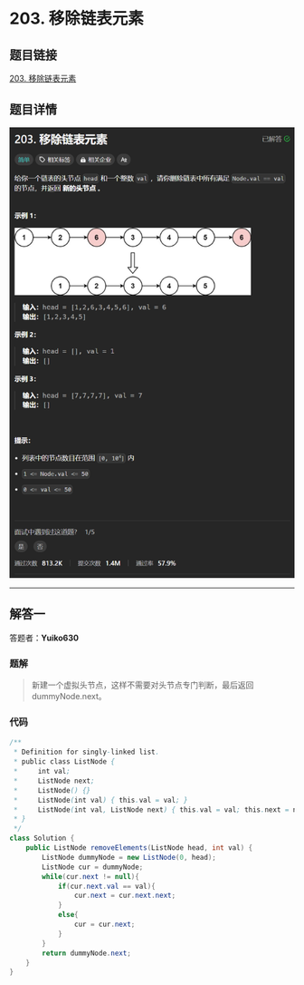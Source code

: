 # 203. 移除链表元素
## 题目链接  
[203. 移除链表元素](https://leetcode.cn/problems/remove-linked-list-elements/)
## 题目详情
![题目图片](Img/203.png)

***
## 解答一
答题者：**Yuiko630**

### 题解
>新建一个虚拟头节点，这样不需要对头节点专门判断，最后返回dummyNode.next。

### 代码
``` Java
/**
 * Definition for singly-linked list.
 * public class ListNode {
 *     int val;
 *     ListNode next;
 *     ListNode() {}
 *     ListNode(int val) { this.val = val; }
 *     ListNode(int val, ListNode next) { this.val = val; this.next = next; }
 * }
 */
class Solution {
    public ListNode removeElements(ListNode head, int val) {
        ListNode dummyNode = new ListNode(0, head);
        ListNode cur = dummyNode;
        while(cur.next != null){
            if(cur.next.val == val){
                cur.next = cur.next.next;
            }
            else{
                cur = cur.next;
            }
        }
        return dummyNode.next;
    }
}
```


